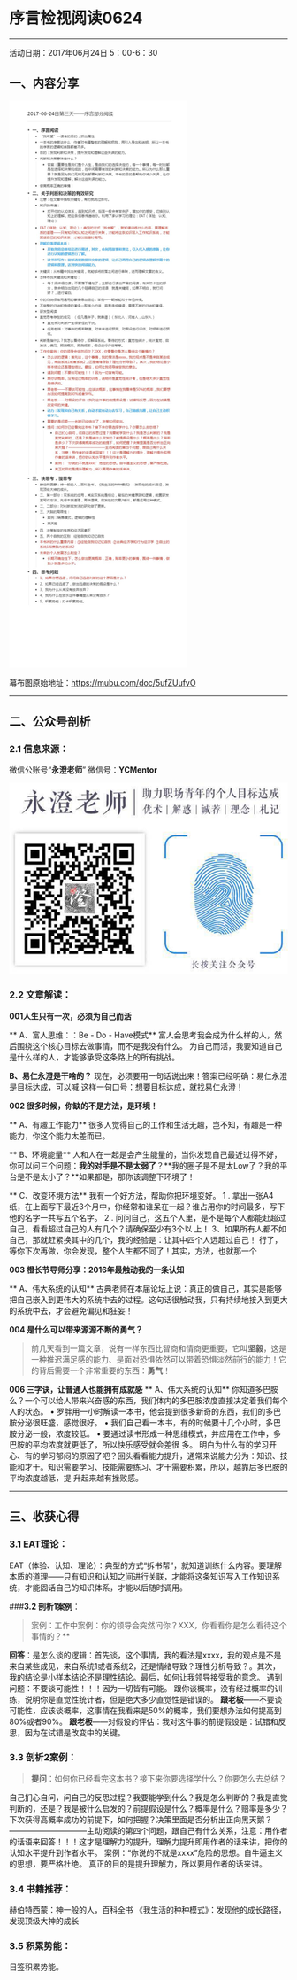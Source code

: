 # 序言检视阅读0624
**********
活动日期：2017年06月24日 5：00-6：30
## 一、内容分享
![](./_image/2017-06-24日第三天——序言部分阅读_爱奇艺.jpg)

幕布图原始地址：<https://mubu.com/doc/5ufZUufvO>

****
## 二、公众号剖析

### **2.1 信息来源**：
微信公账号“**永澄老师**”
微信号：**YCMentor**

![](./_image/微信图片_20170715115322.jpg)

### **2.2 文章解读**：
**001人生只有一次，必须为自己而活**

** A、富人思维：：Be - Do - Have模式**
富人会思考我会成为什么样的人，然后围绕这个核心目标去做事情，而不是我没有什么。
为自己而活，我要知道自己是什么样的人，才能够承受这条路上的所有挑战。

**B、易仁永澄是干啥的？**
现在，必须要用一句话说出来！答案已经明确：易仁永澄是目标达成，可以喊
这样一句口号：想要目标达成，就找易仁永澄！

**002 很多时候，你缺的不是方法，是环境！**

** A、有趣工作能力**
很多人觉得自己的工作和生活无趣，岂不知，有趣是一种能力，你这个能力太差而已。

** B、环境能量**
人和人在一起是会产生能量的，当你发现自己最近过得不好，你可以问三个问题：**我的对手是不是太弱了**？**我的圈子是不是太Low了？我的平台是不是太小了？**如果都是，那你该调整下环境了！

** C、改变环境方法**
我有一个好方法，帮助你把环境变好。
1 . 拿出一张A4纸，在上面写下最近3个月中，你经常和谁呆在一起？谁占用你的时间最多，写下他的名字一共写五个名字。
2 . 问问自己，这五个人里，是不是每个人都能赶超过自己，看看超过自己的人有几个？请确保至少有3个以
上！
3、如果所有人都不如自己，那就赶紧换其中的几个，我的经验是：让其中四个人远超过自己！
行了，等你下次再做，你会发现，整个人生都不同了！其实，方法，也就那一个

**003 橙长节导师分享：2016年最触动我的一条认知**

** A、伟大系统的认知**
古典老师在本届论坛上说：真正的做自己，其实是能够把自己嵌入到更伟大的系统中去的过程。这句话很触动我，只有持续地接入到更大的系统中去，才会避免偏见和狂妄！

**004 是什么可以带来源源不断的勇气？**

>前几天看到一篇文章，说有一样东西比智商和情商更重要，它叫**坚毅**，这是一种推迟满足感的能力、是面对恐惧依然可以带着恐惧淡然前行的能力！它的背后需要一个非常重要的东西：**勇气**！


**006 三字诀，让普通人也能拥有成就感**
** A、伟大系统的认知**
你知道多巴胺么？一个可以给人带来兴奋感的东西，我们体内的多巴胺浓度直接决定着我们每个人的状态。
• 罗胖用一小时解读一本书，他会提到很多新奇的东西，我们的多巴胺分泌很旺盛，感觉很好。
• 我们自己看一本书，有的时候要十几个小时，多巴胺分泌一般，浓度较低。
• 要通过读书形成一种思维模式，并应用在工作中，多巴胺的平均浓度就更低了，所以快乐感受就会差很
多。
明白为什么有的学习开心、有的学习郁闷的原因了吧？回头看看能力提升，通常来说能力分为：知识、技
能和才干。知识需要学习、技能需要练习、才干需要积累，所以，越靠后多巴胺的平均浓度越低，提
升起来越有挫败感。



******

## 三、收获心得


### **3.1 EAT理论**：
EAT（体验、认知、理论）：典型的方式“拆书帮”，就知道训练什么内容。要理解本质的道理——只有知识和认知之间进行关联，才能将这条知识写入工作知识系统，才能固话自己的知识体系，才能以后随时调用。

 ###**3.2 剖析1案例**：
>案例：工作中案例：你的领导会突然问你？XXX，你看看你是怎么看待这个事情的？**

**回答**：是怎么谈的逻辑：首先谈，这个事情，我的看法是xxxx，我的观点是不是来自某些成见，来自系统1或者系统2，还是情绪导致？理性分析导致？。其次，我的结论是小样本结论还是理性结论。最后，如何让我领导接受我的意念。
遇到问题：不要谈可能性！！！因为一切皆有可能。
跟你谈概率，没有经过概率的训练，说明你是直觉性统计者，但是绝大多少直觉性是错误的。
**跟老板**——不要谈可能性，应该谈概率，这事情在我看来是50%的概率，我们要想办法如何提高到80%或者90%。
**跟老板**——对假设的评估：我对这件事的前提假设是：试错和反思，因为在试错是改变中的关键。

### **3.3 剖析2案例**：
>**提问**：如何你已经看完这本书？接下来你要选择学什么？你要怎么去总结？

自己扪心自问，问自己的反思过程？我要能学到什么？我是怎么判断的？我是直觉判断的，还是？我是被什么启发的？前提假设是什么？概率是什么？赔率是多少？下次获得高概率成功的前提下，如何把握？决策里面是否分析出正向黑天鹅？——————————主动阅读的第四个问题，跟自己有什么关系，注意：用作者的话语来回答！！！这才是理解力的提升，理解力提升即用作者的话来讲，把你的认知水平提升到作者水平。
案例：“你说的不就是xxxx”危险的思想。自牛逼主义的思想，要严格杜绝。
真正的目的是提升理解力，所以要用作者的话来讲。

### **3.4 书籍推荐**：
赫伯特西蒙：神一般的人，百科全书
《我生活的种种模式》：发现他的成长路径，发现顶级大神的成长

 ### **3.5 积累势能**：
日签积累势能。




